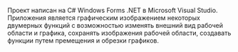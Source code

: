 Проект написан на С# Windows Forms .NET в Microsoft Visual Studio.
Приложения является графическим изображением некоторых двумерных функций с возможностью изменять внешний вид рабочей области и графика,
  сохранять изображения рабочей области, создавать функции путем премещения и обрезки графиков.
